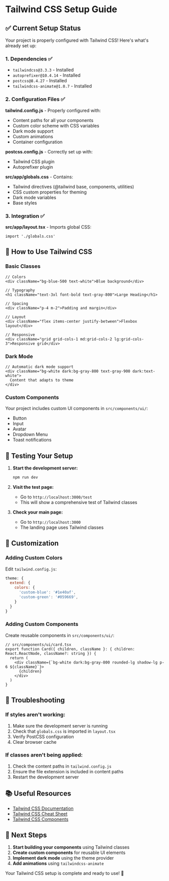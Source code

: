 # Tailwind CSS Setup Guide

## ✅ Current Setup Status

Your project is properly configured with Tailwind CSS! Here's what's already set up:

### 1. Dependencies ✅
- `tailwindcss@3.3.3` - Installed
- `autoprefixer@10.4.14` - Installed  
- `postcss@8.4.27` - Installed
- `tailwindcss-animate@1.0.7` - Installed

### 2. Configuration Files ✅

**tailwind.config.js** - Properly configured with:
- Content paths for all your components
- Custom color scheme with CSS variables
- Dark mode support
- Custom animations
- Container configuration

**postcss.config.js** - Correctly set up with:
- Tailwind CSS plugin
- Autoprefixer plugin

**src/app/globals.css** - Contains:
- Tailwind directives (@tailwind base, components, utilities)
- CSS custom properties for theming
- Dark mode variables
- Base styles

### 3. Integration ✅

**src/app/layout.tsx** - Imports global CSS:
```tsx
import './globals.css'
```

## 🚀 How to Use Tailwind CSS

### Basic Classes
```tsx
// Colors
<div className="bg-blue-500 text-white">Blue background</div>

// Typography
<h1 className="text-3xl font-bold text-gray-800">Large Heading</h1>

// Spacing
<div className="p-4 m-2">Padding and margin</div>

// Layout
<div className="flex items-center justify-between">Flexbox layout</div>

// Responsive
<div className="grid grid-cols-1 md:grid-cols-2 lg:grid-cols-3">Responsive grid</div>
```

### Dark Mode
```tsx
// Automatic dark mode support
<div className="bg-white dark:bg-gray-800 text-gray-900 dark:text-white">
  Content that adapts to theme
</div>
```

### Custom Components
Your project includes custom UI components in `src/components/ui/`:
- Button
- Input
- Avatar
- Dropdown Menu
- Toast notifications

## 🧪 Testing Your Setup

1. **Start the development server:**
   ```bash
   npm run dev
   ```

2. **Visit the test page:**
   - Go to `http://localhost:3000/test`
   - This will show a comprehensive test of Tailwind classes

3. **Check your main page:**
   - Go to `http://localhost:3000`
   - The landing page uses Tailwind classes

## 🎨 Customization

### Adding Custom Colors
Edit `tailwind.config.js`:
```js
theme: {
  extend: {
    colors: {
      'custom-blue': '#1e40af',
      'custom-green': '#059669',
    }
  }
}
```

### Adding Custom Components
Create reusable components in `src/components/ui/`:
```tsx
// src/components/ui/card.tsx
export function Card({ children, className }: { children: React.ReactNode, className?: string }) {
  return (
    <div className={`bg-white dark:bg-gray-800 rounded-lg shadow-lg p-6 ${className}`}>
      {children}
    </div>
  )
}
```

## 🔧 Troubleshooting

### If styles aren't working:
1. Make sure the development server is running
2. Check that `globals.css` is imported in `layout.tsx`
3. Verify PostCSS configuration
4. Clear browser cache

### If classes aren't being applied:
1. Check the content paths in `tailwind.config.js`
2. Ensure the file extension is included in content paths
3. Restart the development server

## 📚 Useful Resources

- [Tailwind CSS Documentation](https://tailwindcss.com/docs)
- [Tailwind CSS Cheat Sheet](https://nerdcave.com/tailwind-cheat-sheet)
- [Tailwind CSS Components](https://tailwindui.com/)

## 🎯 Next Steps

1. **Start building your components** using Tailwind classes
2. **Create custom components** for reusable UI elements
3. **Implement dark mode** using the theme provider
4. **Add animations** using `tailwindcss-animate`

Your Tailwind CSS setup is complete and ready to use! 🎉 